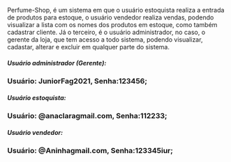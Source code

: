 Perfume-Shop, é um sistema em que o usuário estoquista realiza a entrada de produtos para estoque, o usuário vendedor realiza vendas, podendo visualizar a lista com os nomes dos produtos em estoque, como também cadastrar cliente. Já o terceiro, é o usuário administrador, no caso, o gerente da loja, que tem acesso a todo sistema, podendo visualizar, cadastar, alterar e excluir em qualquer parte do sistema.
 
<h5> Usuário administrador (Gerente):</h5> 
    <h3> Usuário: JuniorFag2021, Senha:123456; </h3>
 
<h5> Usuário estoquista:</h5> 
    <h3>Usuário: @anaclaragmail.com, Senha:112233;</h3>
 
<h5>Usuário vendedor:</h5> 
    <h3>Usuário: @Aninhagmail.com, Senha:123345iur;</h3>
